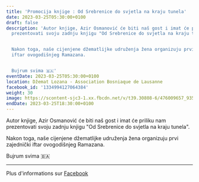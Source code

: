 ```yaml
---
title: 'Promocija knjige : Od Srebrenice do svjetla na kraju tunela'
date: 2023-03-25T05:30:00+0100
draft: false
description: 'Autor knjige, Azir Osmanović će biti naš gost i imat će priliku nam
  prezentovati svoju zadnju knjigu "Od Srebrenice do svjetla na kraju tunela".


  Nakon toga, naše cijenjene džematlijke udruženja žena organizuju prvi zajednički
  iftar ovogodišnjeg Ramazana.


  Bujrum svima 🇧🇦'
eventDate: 2023-03-25T05:30:00+0100
location: Džemat Lozana - Association Bosniaque de Lausanne
facebook_id: '1334994127064384'
weight: 30
image: https://scontent-sjc3-1.xx.fbcdn.net/v/t39.30808-6/476009657_935496042044329_8178626072168630847_n.jpg?_nc_cat=101&ccb=1-7&_nc_sid=9e60e4&_nc_ohc=6lRW2dwgzCsQ7kNvwGgE5Km&_nc_oc=AdlEjA1pzTa5PSGWVvp3P2n31SzqmxYkcrTGY6-ekZbbnpa0jPv7MX13UE4ZJPdHe-U&_nc_zt=23&_nc_ht=scontent-sjc3-1.xx&edm=ABTKTjYEAAAA&_nc_gid=R9jwrYjJdjuPNB8wqrvP4Q&oh=00_AfRFKUfAkp2XimsPqsgUSh0mZMBRM7bBb4a8i2vTBWCzVQ&oe=6888C19C
endDate: 2023-03-25T18:30:00+0100
---
```


Autor knjige, Azir Osmanović će biti naš gost i imat će priliku nam prezentovati svoju zadnju knjigu "Od Srebrenice do svjetla na kraju tunela".

Nakon toga, naše cijenjene džematlijke udruženja žena organizuju prvi zajednički iftar ovogodišnjeg Ramazana.

Bujrum svima 🇧🇦

---

Plus d'informations sur [Facebook](https://facebook.com/events/1334994127064384)